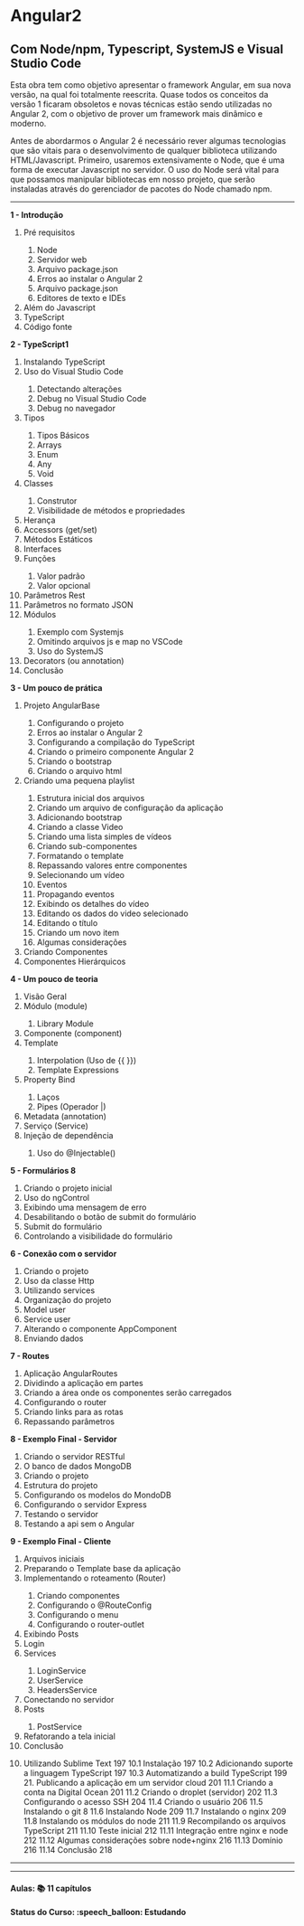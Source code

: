 <h1>Angular2</h1>
<h2>Com Node/npm, Typescript, SystemJS e Visual Studio Code</h2>

<p>Esta obra tem como objetivo apresentar o framework Angular, em sua nova versão, na qual foi totalmente reescrita. Quase todos os conceitos da versão 1 ficaram obsoletos e novas técnicas estão sendo utilizadas no Angular 2, com o objetivo de prover um framework mais dinâmico e moderno.</p>

<p>Antes de abordarmos o Angular 2 é necessário rever algumas tecnologias que são vitais para o desenvolvimento de qualquer biblioteca utilizando HTML/Javascript. Primeiro, usaremos extensivamente o Node, que é uma forma de executar Javascript no servidor. O uso do Node será vital para que possamos manipular bibliotecas em nosso projeto, que serão instaladas através do gerenciador de pacotes do Node chamado npm.</p>

<hr>

<strong>1 - Introdução</strong>

<ol>
  <li>Pré requisitos</li>
  <ol>
    <li>Node</li>
    <li>Servidor web</li>
    <li>Arquivo package.json</li>
    <li>Erros ao instalar o Angular 2</li>
    <li>Arquivo package.json</li>
    <li>Editores de texto e IDEs</li>
  </ol>
  <li>Além do Javascript</li>
  <li>TypeScript</li>
  <li>Código fonte</li>
</ol>

<strong>2 - TypeScript1</strong>

<ol>
  <li>Instalando TypeScript</li>
  <li>Uso do Visual Studio Code</li>
  <ol>
    <li>Detectando alterações</li>
    <li>Debug no Visual Studio Code</li>
    <li>Debug no navegador</li>
  </ol>
  <li>Tipos</li>
  <ol>
    <li>Tipos Básicos</li>
    <li>Arrays</li>
    <li>Enum</li>
    <li>Any</li>
    <li>Void</li>
  </ol>
  <li>Classes</li>
  <ol>
    <li>Construtor</li>
    <li>Visibilidade de métodos e propriedades</li>
  </ol>
  <li>Herança</li>
  <li>Accessors (get/set)</li>
  <li>Métodos Estáticos</li>
  <li>Interfaces</li>
  <li>Funções</li>
  <ol>
    <li>Valor padrão</li>
    <li>Valor opcional</li>
  </ol>
  <li>Parâmetros Rest</li>
  <li>Parâmetros no formato JSON</li>
  <li>Módulos</li>
  <ol>
    <li>Exemplo com Systemjs</li>
    <li>Omitindo arquivos js e map no VSCode</li>
    <li>Uso do SystemJS</li>
  </ol>
  <li>Decorators (ou annotation)</li>
  <li>Conclusão</li>
</ol>

<strong>3 - Um pouco de prática </strong>

<ol>
  <li>Projeto AngularBase</li>
  <ol>
    <li>Configurando o projeto</li>
    <li>Erros ao instalar o Angular 2</li>
    <li>Configurando a compilação do TypeScript</li>
    <li>Criando o primeiro componente Angular 2</li>
    <li>Criando o bootstrap</li>
    <li>Criando o arquivo html</li>
  </ol>
  <li>Criando uma pequena playlist</li>
  <ol>
    <li>Estrutura inicial dos arquivos</li>
    <li>Criando um arquivo de configuração da aplicação</li>
    <li>Adicionando bootstrap</li>
    <li>Criando a classe Video</li>
    <li>Criando uma lista simples de vídeos</li>
    <li>Criando sub-componentes</li>
    <li>Formatando o template</li>
    <li>Repassando valores entre componentes</li>
    <li>Selecionando um vídeo</li>
    <li>Eventos</li>
    <li>Propagando eventos</li>
    <li>Exibindo os detalhes do vídeo</li>
    <li>Editando os dados do video selecionado</li>
    <li>Editando o título</li>
    <li>Criando um novo item</li>
    <li>Algumas considerações</li>
  </ol>
  <li>Criando Componentes</li>
  <li>Componentes Hierárquicos</li>
</ol>

<strong>4 - Um pouco de teoria</strong>

<ol>
  <li>Visão Geral</li>
  <li>Módulo (module)</li>
  <ol>
    <li>Library Module</li>
  </ol>
  <li>Componente (component)</li>
  <li>Template</li>
  <ol>
    <li>Interpolation (Uso de {{ }})</li>
    <li>Template Expressions</li>
  </ol>
  <li>Property Bind</li>
  <ol>
    <li>Laços</li>
    <li>Pipes (Operador |)</li>
  </ol>
  <li>Metadata (annotation)</li>
  <li>Serviço (Service)</li>
  <li>Injeção de dependência</li>
  <ol>
    <li>Uso do @Injectable()</li>
  </ol>
</ol>

<strong>5 - Formulários 8</strong>

<ol>
  <li>Criando o projeto inicial</li>
  <li>Uso do ngControl</li>
  <li>Exibindo uma mensagem de erro</li>
  <li>Desabilitando o botão de submit do formulário</li>
  <li>Submit do formulário</li>
  <li>Controlando a visibilidade do formulário</li>
</ol>

<strong>6 - Conexão com o servidor</strong>

<ol>
  <li>Criando o projeto</li>
  <li>Uso da classe Http</li>
  <li>Utilizando services</li>
  <li>Organização do projeto</li>
  <li>Model user</li>
  <li>Service user</li>
  <li>Alterando o componente AppComponent</li>
  <li>Enviando dados</li>
</ol>

<strong>7 - Routes</strong>

<ol>
  <li>Aplicação AngularRoutes</li>
  <li>Dividindo a aplicação em partes</li>
  <li>Criando a área onde os componentes serão carregados</li>
  <li>Configurando o router</li>
  <li>Criando links para as rotas</li>
  <li>Repassando parâmetros</li>
</ol>

<strong>8 - Exemplo Final - Servidor</strong>

<ol>
  <li>Criando o servidor RESTful</li>
  <li>O banco de dados MongoDB</li>
  <li>Criando o projeto</li>
  <li>Estrutura do projeto</li>
  <li>Configurando os modelos do MondoDB</li>
  <li>Configurando o servidor Express</li>
  <li>Testando o servidor</li>
  <li>Testando a api sem o Angular</li>
</ol>

<strong>9 - Exemplo Final - Cliente</strong>

<ol>
  <li>Arquivos iniciais</li>
  <li>Preparando o Template base da aplicação</li>
  <li>Implementando o roteamento (Router)</li>
  <ol>
    <li>Criando componentes</li>
    <li>Configurando o @RouteConfig</li>
    <li>Configurando o menu</li>
    <li>Configurando o router-outlet</li>
  </ol>
  <li>Exibindo Posts</li>
  <li>Login</li>
  <li>Services</li>
  <ol>
    <li>LoginService</li>
    <li>UserService</li>
    <li>HeadersService</li>
  </ol>
  <li>Conectando no servidor</li>
  <li>Posts</li>
  <ol>
    <li>PostService</li>
  </ol>
  <li>Refatorando a tela inicial</li>
  <li>Conclusão</li>
</ol>

10. Utilizando Sublime Text 197
    10.1 Instalação 197
    10.2 Adicionando suporte a linguagem TypeScript 197
    10.3 Automatizando a build TypeScript 199 21. Publicando a aplicação em um servidor cloud 201
    11.1 Criando a conta na Digital Ocean 201
    11.2 Criando o droplet (servidor) 202
    11.3 Configurando o acesso SSH 204
    11.4 Criando o usuário 206
    11.5 Instalando o git 8
    11.6 Instalando Node 209
    11.7 Instalando o nginx 209
    11.8 Instalando os módulos do node 211
    11.9 Recompilando os arquivos TypeScript 211
    11.10 Teste inicial 212
    11.11 Integração entre nginx e node 212
    11.12 Algumas considerações sobre node+nginx 216
    11.13 Domínio 216
    11.14 Conclusão 218

<hr>

<hr>

<h4><b>Aulas:</b> 📚 11 capítulos</h4>
<h4><b>Status do Curso:</b> :speech_balloon: Estudando</h4>
